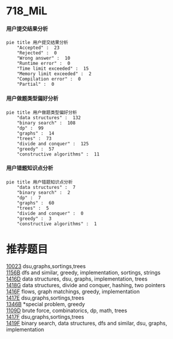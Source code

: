 # 718_MiL

<!-- tabs:start -->



#### **用户提交结果分析**

```mermaid
pie title 用户提交结果分析
    "Accepted" :  23
    "Rejected" :  0
    "Wrong answer" :  10
    "Runtime error" :  0
    "Time limit exceeded" :  15
    "Memory limit exceeded" :  2
    "Compilation error" :  0
    "Partial" :  0
```

#### **用户做题类型偏好分析**

```mermaid
pie title 用户做题类型偏好分析
    "data structures" :  132
    "binary search" :  108
    "dp" :  99
    "graphs" :  14
    "trees" :  73
    "divide and conquer" :  125
    "greedy" :  57
    "constructive algorithms" :  11
```
#### **用户错题知识点分析**

```mermaid
pie title 用户错题知识点分析
    "data structures" :  7
    "binary search" :  2
    "dp" :  7
    "graphs" :  60
    "trees" :  5
    "divide and conquer" :  0
    "greedy" :  3
    "constructive algorithms" :  1
```



<!-- tabs:end -->
# 推荐题目
[10023](https://codeforces.com/contest/1002/problem/3)		dsu,graphs,sortings,trees		  
[1156B](https://codeforces.com/contest/1156/problem/B)		dfs and similar,
                        greedy,
                        implementation,
                        sortings,
                        strings		  
[1416D](https://codeforces.com/contest/1416/problem/D)		data structures,
                        dsu,
                        graphs,
                        implementation,
                        trees		  
[1418G](https://codeforces.com/contest/1418/problem/G)		data structures,
                        divide and conquer,
                        hashing,
                        two pointers		  
[1416F](https://codeforces.com/contest/1416/problem/F)		flows,
                        graph matchings,
                        greedy,
                        implementation		  
[1417E](https://codeforces.com/contest/1417/problem/E)		dsu,graphs,sortings,trees		  
[1346B](https://codeforces.com/contest/1346/problem/B)		*special problem,
                        greedy		  
[1109D](https://codeforces.com/contest/1109/problem/D)		brute force,
                        combinatorics,
                        dp,
                        math,
                        trees		  
[1417F](https://codeforces.com/contest/1417/problem/F)		dsu,graphs,sortings,trees		  
[1419F](https://codeforces.com/contest/1419/problem/F)		binary search,
                        data structures,
                        dfs and similar,
                        dsu,
                        graphs,
                        implementation		  
